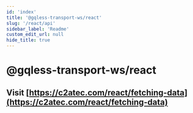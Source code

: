 ```yaml
---
id: 'index'
title: '@gqless-transport-ws/react'
slug: '/react/api'
sidebar_label: 'Readme'
custom_edit_url: null
hide_title: true
---
```


# @gqless-transport-ws/react

## Visit [https://c2atec.com/react/fetching-data](https://c2atec.com/react/fetching-data)

